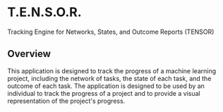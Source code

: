 # T.E.N.S.O.R.

Tracking Engine for Networks, States, and Outcome Reports (TENSOR)

## Overview

This application is designed to track the progress of a machine learning project, including the network of tasks, 
the state of each task, and the outcome of each task. The application is designed to be used by an individual to track 
the progress of a project and to provide a visual representation of the project's progress.